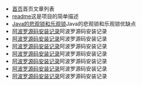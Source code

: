 * [首页](markdown.html?md=content/index.md)首页文章列表
* [readme](markdown.html?md=readme.md)这是项目的简单描述
* [Java的悲观锁和乐观锁](markdown.html?md=content/Java的悲观锁和乐观锁.md)Java的悲观锁和乐观锁优缺点
* [阿波罗源码安装记录](markdown.html?md=content/阿波罗源码安装记录.md)阿波罗源码安装记录
* [阿波罗源码安装记录](markdown.html?md=content/阿波罗源码安装记录.md)阿波罗源码安装记录
* [阿波罗源码安装记录](markdown.html?md=content/阿波罗源码安装记录.md)阿波罗源码安装记录
* [阿波罗源码安装记录](markdown.html?md=content/阿波罗源码安装记录.md)阿波罗源码安装记录
* [阿波罗源码安装记录](markdown.html?md=content/阿波罗源码安装记录.md)阿波罗源码安装记录
* [阿波罗源码安装记录](markdown.html?md=content/阿波罗源码安装记录.md)阿波罗源码安装记录
* [阿波罗源码安装记录](markdown.html?md=content/阿波罗源码安装记录.md)阿波罗源码安装记录
